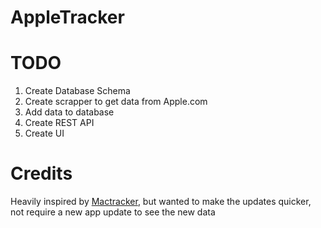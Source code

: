 # AppleTracker

# TODO
1. Create Database Schema
2. Create scrapper to get data from Apple.com
3. Add data to database
4. Create REST API
5. Create UI

# Credits
Heavily inspired by [Mactracker](https://mactracker.ca/), but wanted to make the updates quicker, not require a new app update to see the new data
